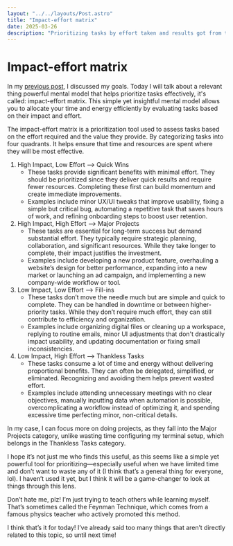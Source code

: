 ```yaml
---
layout: "../../layouts/Post.astro"
title: "Impact-effort matrix"
date: 2025-03-26
description: "Prioritizing tasks by effort taken and results got from them."
---
```


# Impact-effort matrix

In my [previous post](/posts/welcome), I discussed my goals. Today I will talk about a relevant thing powerful mental model that helps prioritize tasks effectively, it's called: impact-effort matrix. This simple yet insightful mental model allows you to allocate your time and energy efficiently by evaluating tasks based on their impact and effort.

The impact-effort matrix is a prioritization tool used to assess tasks based on the effort required and the value they provide. By categorizing tasks into four quadrants. It helps ensure that time and resources are spent where they will be most effective.

1. High Impact, Low Effort --> Quick Wins
   - These tasks provide significant benefits with minimal effort. They should be prioritized since they deliver quick results and require fewer resources. Completing these first can build momentum and create immediate improvements.
   - Examples include minor UX/UI tweaks that improve usability, fixing a simple but critical bug, automating a repetitive task that saves hours of work, and refining onboarding steps to boost user retention.
2. High Impact, High Effort --> Major Projects
   - These tasks are essential for long-term success but demand substantial effort. They typically require strategic planning, collaboration, and significant resources. While they take longer to complete, their impact justifies the investment.
   - Examples include developing a new product feature, overhauling a website’s design for better performance, expanding into a new market or launching an ad campaign, and implementing a new company-wide workflow or tool.
3. Low Impact, Low Effort --> Fill-ins
   - These tasks don’t move the needle much but are simple and quick to complete. They can be handled in downtime or between higher-priority tasks. While they don’t require much effort, they can still contribute to efficiency and organization.
   - Examples include organizing digital files or cleaning up a workspace, replying to routine emails, minor UI adjustments that don't drastically impact usability, and updating documentation or fixing small inconsistencies.
4. Low Impact, High Effort --> Thankless Tasks
   - These tasks consume a lot of time and energy without delivering proportional benefits. They can often be delegated, simplified, or eliminated. Recognizing and avoiding them helps prevent wasted effort.
   - Examples include attending unnecessary meetings with no clear objectives, manually inputting data when automation is possible, overcomplicating a workflow instead of optimizing it, and spending excessive time perfecting minor, non-critical details.

In my case, I can focus more on doing projects, as they fall into the Major Projects category, unlike wasting time configuring my terminal setup, which belongs in the Thankless Tasks category.

I hope it’s not just me who finds this useful, as this seems like a simple yet powerful tool for prioritizing—especially useful when we have limited time and don’t want to waste any of it (I think that’s a general thing for everyone, lol). I haven’t used it yet, but I think it will be a game-changer to look at things through this lens.

Don’t hate me, plz! I’m just trying to teach others while learning myself. That’s sometimes called the Feynman Technique, which comes from a famous physics teacher who actively promoted this method.

I think that’s it for today! I’ve already said too many things that aren’t directly related to this topic, so until next time!

